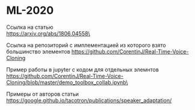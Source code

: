 # ML-2020


Ссылка на статью\
https://arxiv.org/abs/1806.04558\

Ссылка на репозиторий с имплементацией из которого взято большинство элементов
https://github.com/CorentinJ/Real-Time-Voice-Cloning


Пример работы в jupyter c кодом для отдельных элемнтов\
https://github.com/CorentinJ/Real-Time-Voice-Cloning/blob/master/demo_toolbox_collab.ipynb\


Примеры от авторов статьи\
https://google.github.io/tacotron/publications/speaker_adaptation/

